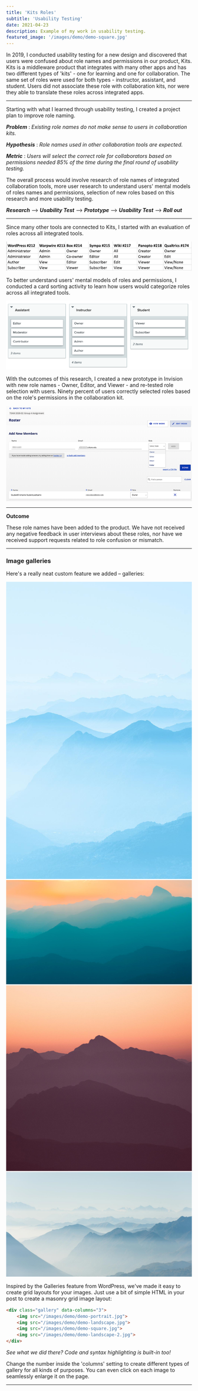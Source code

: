 ```yaml
---
title: 'Kits Roles'
subtitle: 'Usability Testing'
date: 2021-04-23
description: Example of my work in usability testing.
featured_image: '/images/demo/demo-square.jpg'
---
```



In 2019, I conducted usability testing for a new design and discovered that users were confused about role names and permissions in our product, Kits.  Kits is a middleware product that integrates with many other apps and has two different types of 'kits' - one for learning and one for collaboration. The same set of roles were used for both types - instructor, assistant, and student.  Users did not associate these role with collaboration kits, nor were they able to translate these roles across integrated apps.

---

Starting with what I learned through usability testing, I created a project plan to improve role naming.  

***Problem*** : *Existing role names do not make sense to users in collaboration kits.*

***Hypothesis*** : *Role names used in other collaboration tools are expected.*

***Metric*** : *Users will select the correct role for collaborators based on permissions needed 85% of the time during the final round of usability testing.*

The overall process would involve research of role names of integrated collaboration tools, more user research to understand users' mental models of roles names and permissions, selection of new roles based on this research and more usability testing.  


***Research***  -->  ***Usability Test*** --> ***Prototype*** --> ***Usability Test*** --> ***Roll out***

---

Since many other tools are connected to Kits, I started with an evaluation of roles across all integrated tools.

![](/images/kits/kits_apps_roles.png)

To better understand users' mental models of roles and permissions, I conducted a card sorting activity to learn how users would categorize roles across all integrated tools.

![](/images/kits/kits_roles_card_sort.png)

With the outcomes of this research, I created a new prototype in Invision with new role names - Owner, Editor, and Viewer - and re-tested role selection with users. Ninety percent of users correctly selected roles based on the role's permissions in the collaboration kit.

![](/images/kits/kits_roles_prototype.png)

---

**Outcome**

These role names have been added to the product. We have not received any negative feedback in user interviews about these roles, nor have we received support requests related to role confusion or mismatch.


---

### Image galleries

Here's a really neat custom feature we added – galleries:

<div class="gallery" data-columns="3">
	<img src="/images/demo/demo-portrait.jpg">
	<img src="/images/demo/demo-landscape.jpg">
	<img src="/images/demo/demo-square.jpg">
	<img src="/images/demo/demo-landscape-2.jpg">
</div>

Inspired by the Galleries feature from WordPress, we've made it easy to create grid layouts for your images. Just use a bit of simple HTML in your post to create a masonry grid image layout:

```html
<div class="gallery" data-columns="3">
    <img src="/images/demo/demo-portrait.jpg">
    <img src="/images/demo/demo-landscape.jpg">
    <img src="/images/demo/demo-square.jpg">
    <img src="/images/demo/demo-landscape-2.jpg">
</div>
```

*See what we did there? Code and syntax highlighting is built-in too!*

Change the number inside the 'columns' setting to create different types of gallery for all kinds of purposes. You can even click on each image to seamlessly enlarge it on the page.

---
